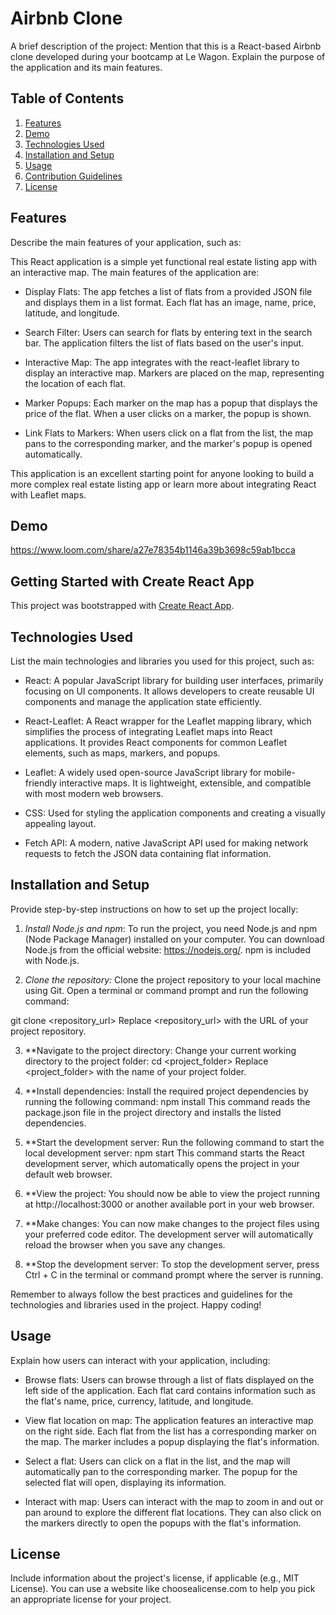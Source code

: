 # Airbnb Clone

A brief description of the project: Mention that this is a React-based Airbnb clone developed during your bootcamp at Le Wagon. Explain the purpose of the application and its main features.

## Table of Contents

1. [Features](#features)
2. [Demo](#demo)
3. [Technologies Used](#technologies-used)
4. [Installation and Setup](#installation-and-setup)
5. [Usage](#usage)
6. [Contribution Guidelines](#contribution-guidelines)
7. [License](#license)

## Features

Describe the main features of your application, such as:

This React application is a simple yet functional real estate listing app with an interactive map. The main features of the application are:

  - Display Flats: The app fetches a list of flats from a provided JSON file and displays them in a list format. Each flat has an image, name, price, latitude, and longitude.

  - Search Filter: Users can search for flats by entering text in the search bar. The application filters the list of flats based on the user's input.

  - Interactive Map: The app integrates with the react-leaflet library to display an interactive map. Markers are placed on the map, representing the location of each flat.

  - Marker Popups: Each marker on the map has a popup that displays the price of the flat. When a user clicks on a marker, the popup is shown.

  - Link Flats to Markers: When users click on a flat from the list, the map pans to the corresponding marker, and the marker's popup is opened automatically.

This application is an excellent starting point for anyone looking to build a more complex real estate listing app or learn more about integrating React with Leaflet maps.

## Demo

https://www.loom.com/share/a27e78354b1146a39b3698c59ab1bcca

## Getting Started with Create React App

This project was bootstrapped with [Create React App](https://github.com/facebook/create-react-app).

## Technologies Used

List the main technologies and libraries you used for this project, such as:

  - React: A popular JavaScript library for building user interfaces, primarily focusing on UI components. It allows developers to create reusable UI components and manage the application state efficiently.

  - React-Leaflet: A React wrapper for the Leaflet mapping library, which simplifies the process of integrating Leaflet maps into React applications. It provides React components for common Leaflet elements, such as maps, markers, and popups.

  - Leaflet: A widely used open-source JavaScript library for mobile-friendly interactive maps. It is lightweight, extensible, and compatible with most modern web browsers.

  - CSS: Used for styling the application components and creating a visually appealing layout.

  - Fetch API: A modern, native JavaScript API used for making network requests to fetch the JSON data containing flat information.

## Installation and Setup

Provide step-by-step instructions on how to set up the project locally:

1. *Install Node.js and npm*: To run the project, you need Node.js and npm (Node Package Manager) installed on your computer. You can download Node.js from the official website: https://nodejs.org/. npm is included with Node.js.

2. *Clone the repository:* Clone the project repository to your local machine using Git. Open a terminal or command prompt and run the following command:

git clone <repository_url>
Replace <repository_url> with the URL of your project repository.

3. **Navigate to the project directory: Change your current working directory to the project folder:
cd <project_folder>
Replace <project_folder> with the name of your project folder.

4. **Install dependencies: Install the required project dependencies by running the following command:
npm install
This command reads the package.json file in the project directory and installs the listed dependencies.

5. **Start the development server: Run the following command to start the local development server:
npm start
This command starts the React development server, which automatically opens the project in your default web browser.

6. **View the project: You should now be able to view the project running at http://localhost:3000 or another available port in your web browser.

7. **Make changes: You can now make changes to the project files using your preferred code editor. The development server will automatically reload the browser when you save any changes.

8. **Stop the development server: To stop the development server, press Ctrl + C in the terminal or command prompt where the server is running.

Remember to always follow the best practices and guidelines for the technologies and libraries used in the project. Happy coding!

## Usage

Explain how users can interact with your application, including:

  - Browse flats: Users can browse through a list of flats displayed on the left side of the application. Each flat card contains information such as the flat's name, price, currency, latitude, and longitude.

  - View flat location on map: The application features an interactive map on the right side. Each flat from the list has a corresponding marker on the map. The marker includes a popup displaying the flat's information.

  - Select a flat: Users can click on a flat in the list, and the map will automatically pan to the corresponding marker. The popup for the selected flat will open, displaying its information.

  - Interact with map: Users can interact with the map to zoom in and out or pan around to explore the different flat locations. They can also click on the markers directly to open the popups with the flat's information.

## License

Include information about the project's license, if applicable (e.g., MIT License). You can use a website like choosealicense.com to help you pick an appropriate license for your project.
